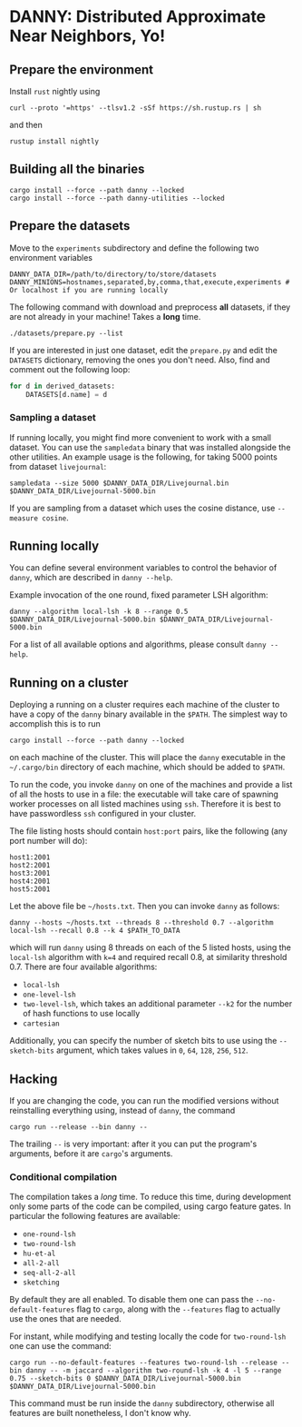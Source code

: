 # DANNY: Distributed Approximate Near Neighbors, Yo!

## Prepare the environment

Install `rust` nightly using

```
curl --proto '=https' --tlsv1.2 -sSf https://sh.rustup.rs | sh
```

and then

```
rustup install nightly
```

## Building all the binaries

```
cargo install --force --path danny --locked
cargo install --force --path danny-utilities --locked
```

## Prepare the datasets

Move to the `experiments` subdirectory and define the following two environment variables

```
DANNY_DATA_DIR=/path/to/directory/to/store/datasets
DANNY_MINIONS=hostnames,separated,by,comma,that,execute,experiments # Or localhost if you are running locally
```

The following command with download and preprocess **all** datasets, if they are not already in your machine! Takes a **long** time.

```
./datasets/prepare.py --list
```

If you are interested in just one dataset, edit the `prepare.py` and edit the `DATASETS` dictionary, removing the ones you don't need.
Also, find and comment out the following loop:

```python
for d in derived_datasets:
    DATASETS[d.name] = d
```

### Sampling a dataset

If running locally, you might find more convenient to work with a small dataset.
You can use the `sampledata` binary that was installed alongside the other utilities.
An example usage is the following, for taking 5000 points from dataset `livejournal`:

```
sampledata --size 5000 $DANNY_DATA_DIR/Livejournal.bin $DANNY_DATA_DIR/Livejournal-5000.bin
```

If you are sampling from a dataset which uses the cosine distance, use `--measure cosine`.

## Running locally

You can define several environment variables to control the behavior of `danny`, which are described in `danny --help`.

Example invocation of the one round, fixed parameter LSH algorithm:

```
danny --algorithm local-lsh -k 8 --range 0.5 $DANNY_DATA_DIR/Livejournal-5000.bin $DANNY_DATA_DIR/Livejournal-5000.bin
```

For a list of all available options and algorithms, please consult `danny --help`.

## Running on a cluster

Deploying a running on a cluster requires each machine of the cluster to have a copy of the `danny` binary available in the `$PATH`. 
The simplest way to accomplish this is to run

```
cargo install --force --path danny --locked
```

on each machine of the cluster. This will place the `danny` executable in the `~/.cargo/bin` directory of each machine, 
which should be added to `$PATH`.

To run the code, you invoke `danny` on one of the machines and provide a list of all the hosts to use in a file: the executable
will take care of spawning worker processes on all listed machines using `ssh`. Therefore it is best to have
passwordless `ssh` configured in your cluster.

The file listing hosts should contain `host:port` pairs, like the following (any port number will do):

```
host1:2001
host2:2001
host3:2001
host4:2001
host5:2001
```

Let the above file be `~/hosts.txt`. Then you can invoke `danny` as follows:

```
danny --hosts ~/hosts.txt --threads 8 --threshold 0.7 --algorithm local-lsh --recall 0.8 --k 4 $PATH_TO_DATA
```

which will run `danny` using 8 threads on each of the 5 listed hosts, 
using the `local-lsh` algorithm with `k=4` and required recall 0.8, at similarity threshold 0.7.
There are four available algorithms:

- `local-lsh`
- `one-level-lsh`
- `two-level-lsh`, which takes an additional parameter `--k2` for the number of hash functions to use locally
- `cartesian`

Additionally, you can specify the number of sketch bits to use using the `--sketch-bits` argument, which 
takes values in `0`, `64`, `128`, `256`, `512`.

## Hacking

If you are changing the code, you can run the modified versions without reinstalling
everything using, instead of `danny`, the command

```
cargo run --release --bin danny -- 
```

The trailing `--` is very important: after it you can put the program's arguments, before it are `cargo`'s arguments.

### Conditional compilation

The compilation takes a _long_ time. To reduce this time, during development only some parts of the code can be compiled, using cargo feature gates. In particular the following features are available:

- `one-round-lsh`
- `two-round-lsh`
- `hu-et-al`
- `all-2-all`
- `seq-all-2-all`
- `sketching`

By default they are all enabled. To disable them one can pass the `--no-default-features` flag to `cargo`, along with the `--features` flag to actually use the ones that are needed.

For instant, while modifying and testing locally the code for `two-round-lsh` one can use the command:

```
cargo run --no-default-features --features two-round-lsh --release --bin danny -- -m jaccard --algorithm two-round-lsh -k 4 -l 5 --range 0.75 --sketch-bits 0 $DANNY_DATA_DIR/Livejournal-5000.bin $DANNY_DATA_DIR/Livejournal-5000.bin
```

This command must be run inside the `danny` subdirectory, otherwise all features are built nonetheless, I don't know why. 
